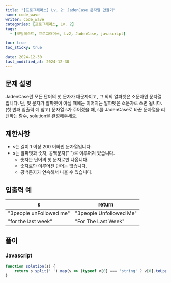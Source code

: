 ```yaml
---
title: "[프로그래머스] Lv. 2: JadenCase 문자열 만들기"
name: code_wave
writer: code_wave
categories: [프로그래머스, Lv. 2]
tags:
  - [코딩테스트, 프로그래머스, Lv2, JadenCase, javascript]

toc: true
toc_sticky: true

date: 2024-12-30
last_modified_at: 2024-12-30
---
```


## 문제 설명
JadenCase란 모든 단어의 첫 문자가 대문자이고, 그 외의 알파벳은 소문자인 문자열입니다. 단, 첫 문자가 알파벳이 아닐 때에는 이어지는 알파벳은 소문자로 쓰면 됩니다. (첫 번째 입출력 예 참고)
문자열 s가 주어졌을 때, s를 JadenCase로 바꾼 문자열을 리턴하는 함수, solution을 완성해주세요.

## 제한사항
- s는 길이 1 이상 200 이하인 문자열입니다.
- s는 알파벳과 숫자, 공백문자(" ")로 이루어져 있습니다.
    - 숫자는 단어의 첫 문자로만 나옵니다.
    - 숫자로만 이루어진 단어는 없습니다.
    - 공백문자가 연속해서 나올 수 있습니다.

## 입출력 예
| **s**                   | **return**              |
|-------------------------|-------------------------|
| "3people unFollowed me" | "3people Unfollowed Me" |
| "for the last week"     | "For The Last Week"     |

## 풀이
### Javascript
```js
function solution(s) {
    return s.split(' ').map(v => (typeof v[0] === 'string' ? v[0].toUpperCase() + v.toLowerCase().slice(1) : v)).join(' ');
}
```

